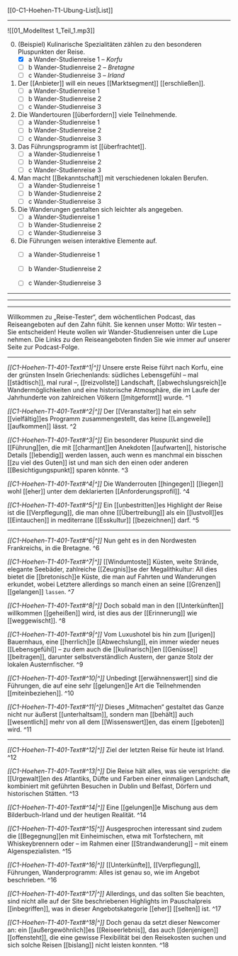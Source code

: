 [[0-C1-Hoehen-T1-Ubung-List|List]]

---

![[01_Modelltest 1_Teil_1.mp3]]

0. (Beispiel) Kulinarische Spezialitäten zählen zu den besonderen Pluspunkten der Reise.  
	- [x] a Wander-Studienreise 1 – *Korfu*  
	- [ ] b Wander-Studienreise 2 – *Bretagne*  
	- [ ] c Wander-Studienreise 3 – *Irland*  

1. Der [[Anbieter]] will ein neues [[Marktsegment]] [[erschließen]].  
	- [ ] a Wander-Studienreise 1  
	- [ ] b Wander-Studienreise 2  
	- [ ] c Wander-Studienreise 3  

2. Die Wandertouren [[überfordern]] viele Teilnehmende.  
	- [ ] a Wander-Studienreise 1  
	- [ ] b Wander-Studienreise 2  
	- [ ] c Wander-Studienreise 3  

3. Das Führungsprogramm ist [[überfrachtet]].  
	- [ ] a Wander-Studienreise 1  
	- [ ] b Wander-Studienreise 2  
	- [ ] c Wander-Studienreise 3  

4. Man macht [[Bekanntschaft]] mit verschiedenen lokalen Berufen.  
	- [ ] a Wander-Studienreise 1  
	- [ ] b Wander-Studienreise 2  
	- [ ] c Wander-Studienreise 3  

5. Die Wanderungen gestalten sich leichter als angegeben.  
	- [ ] a Wander-Studienreise 1  
	- [ ] b Wander-Studienreise 2  
	- [ ] c Wander-Studienreise 3  

6. Die Führungen weisen interaktive Elemente auf.  
	- [ ] a Wander-Studienreise 1  
	- [ ] b Wander-Studienreise 2  
	- [ ] c Wander-Studienreise 3  


---
---
---


Willkommen zu „Reise-Tester“, dem wöchentlichen Podcast, das Reiseangeboten auf den Zahn fühlt. Sie kennen unser Motto: Wir testen – Sie entscheiden! Heute wollen wir Wander-Studienreisen unter die Lupe nehmen. Die Links zu den Reiseangeboten finden Sie wie immer auf unserer Seite zur Podcast-Folge.

---

*[[C1-Hoehen-T1-401-Text#^1|^]]* Unsere erste Reise führt nach Korfu, eine der grünsten Inseln Griechenlands: südliches Lebensgefühl – mal [[städtisch]], mal rural –, [[reizvollste]] Landschaft, [[abwechslungsreich]]e Wandermöglichkeiten und eine historische Atmosphäre, die im Laufe der Jahrhunderte von zahlreichen Völkern [[mitgeformt]] wurde. ^1

*[[C1-Hoehen-T1-401-Text#^2|^]]* Der [[Veranstalter]] hat ein sehr [[vielfältig]]es Programm zusammengestellt, das keine [[Langeweile]] [[aufkommen]] lässt. ^2

*[[C1-Hoehen-T1-401-Text#^3|^]]* Ein besonderer Pluspunkt sind die [[Führung]]en, die mit [[charmant]]en Anekdoten [[aufwarten]], historische Details [[lebendig]] werden lassen, auch wenn es manchmal ein bisschen [[zu viel des Guten]] ist und man sich den einen oder anderen [[Besichtigungspunkt]] sparen könnte. ^3

*[[C1-Hoehen-T1-401-Text#^4|^]]* Die Wanderrouten [[hingegen]] [[liegen]] wohl [[eher]] unter dem deklarierten [[Anforderungsprofil]]. ^4

*[[C1-Hoehen-T1-401-Text#^5|^]]* Ein [[unbestritten]]es Highlight der Reise ist die [[Verpflegung]], die man ohne [[Übertreibung]] als ein [[lustvoll]]es [[Eintauchen]] in mediterrane [[Esskultur]] [[bezeichnen]] darf. ^5


---

*[[C1-Hoehen-T1-401-Text#^6|^]]* Nun geht es in den Nordwesten Frankreichs, in die Bretagne. ^6

*[[C1-Hoehen-T1-401-Text#^7|^]]* [[Windumtoste]] Küsten, weite Strände, elegante Seebäder, zahlreiche [[Zeugnis]]se der Megalithkultur: All dies bietet die [[bretonisch]]e Küste, die man auf Fahrten und Wanderungen erkundet, wobei Letztere allerdings so manch einen an seine [[Grenzen]] [[gelangen]] `lassen`. ^7

*[[C1-Hoehen-T1-401-Text#^8|^]]* Doch sobald man in den [[Unterkünften]] willkommen [[geheißen]] wird, ist dies aus der [[Erinnerung]] wie [[weggewischt]]. ^8

*[[C1-Hoehen-T1-401-Text#^9|^]]* Vom Luxushotel bis hin zum [[urigen]] Bauernhaus, eine [[herrlich]]e [[Abwechslung]], ein immer wieder neues [[Lebensgefühl]] – zu dem auch die [[kulinarisch]]en [[Genüsse]] [[beitragen]], darunter selbstverständlich Austern, der ganze Stolz der lokalen Austernfischer. ^9

*[[C1-Hoehen-T1-401-Text#^10|^]]* Unbedingt [[erwähnenswert]] sind die Führungen, die auf eine sehr [[gelungen]]e Art die Teilnehmenden [[miteinbeziehen]]. ^10

*[[C1-Hoehen-T1-401-Text#^11|^]]* Dieses „Mitmachen“ gestaltet das Ganze nicht nur äußerst [[unterhaltsam]], sondern man [[behält]] auch [[wesentlich]] mehr von all dem [[Wissenswert]]en, das einem [[geboten]] wird. ^11


---

*[[C1-Hoehen-T1-401-Text#^12|^]]* Ziel der letzten Reise für heute ist Irland. ^12

*[[C1-Hoehen-T1-401-Text#^13|^]]* Die Reise hält alles, was sie verspricht: die [[Urgewalt]]en des Atlantiks, Düfte und Farben einer einmaligen Landschaft, kombiniert mit geführten Besuchen in Dublin und Belfast, Dörfern und historischen Stätten. ^13

*[[C1-Hoehen-T1-401-Text#^14|^]]* Eine [[gelungen]]e Mischung aus dem Bilderbuch-Irland und der heutigen Realität. ^14

*[[C1-Hoehen-T1-401-Text#^15|^]]* Ausgesprochen interessant sind zudem die [[Begegnung]]en mit Einheimischen, etwa mit Torfstechern, mit Whiskeybrennern oder – im Rahmen einer [[Strandwanderung]] – mit einem Algenspezialisten. ^15

*[[C1-Hoehen-T1-401-Text#^16|^]]* [[Unterkünfte]], [[Verpflegung]], Führungen, Wanderprogramm: Alles ist genau so, wie im Angebot beschrieben. ^16

*[[C1-Hoehen-T1-401-Text#^17|^]]* Allerdings, und das sollten Sie beachten, sind nicht alle auf der Site beschriebenen Highlights im Pauschalpreis [[inbegriffen]], was in dieser Angebotskategorie [[eher]] [[selten]] ist. ^17

*[[C1-Hoehen-T1-401-Text#^18|^]]* Doch genau da setzt dieser Newcomer an: ein [[außergewöhnlich]]es [[Reiseerlebnis]], das auch [[denjenigen]] [[offensteht]], die eine gewisse Flexibilität bei den Reisekosten suchen und sich solche Reisen [[bislang]] nicht leisten konnten. ^18




